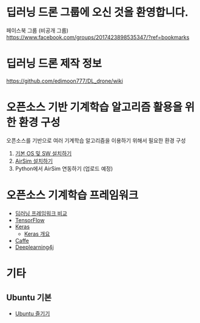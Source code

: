 # 딥러닝 드론 그룹에 오신 것을 환영합니다.
페이스북 그룹 (비공개 그룹)
https://www.facebook.com/groups/2017423898535347/?ref=bookmarks

# 딥러닝 드론 제작 정보
https://github.com/edimoon777/DL_drone/wiki

# 오픈소스 기반 기계학습 알고리즘 활용을 위한 환경 구성
오픈소스를 기반으로 여러 기계학습 알고리즘을 이용하기 위해서 필요한 환경 구성

1. [기본 OS 및 SW 설치하기](https://github.com/edimoon777/DL_drone/blob/collaborate_lim/docs/Install_OS_SW.md)
2. [AirSim 설치하기](https://github.com/edimoon777/DL_drone/blob/collaborate_lim/docs/build_linux.md)
3. Python에서 AirSim 연동하기 (업로드 예정)

# 오픈소스 기계학습 프레임워크
* [딥러닝 프레임워크 비교](https://www.slideshare.net/JunyiSong1/ss-75552936)
* [TensorFlow](https://www.tensorflow.org/)
* [Keras](https://keras.io/)
  * [Keras 개요](https://www.slideshare.net/madvirus/keras-intro)
* [Caffe](http://caffe.berkeleyvision.org/)
* [Deeplearning4j](https://deeplearning4j.org/kr/compare-dl4j-torch7-pylearn)

# 기타
## Ubuntu 기본
* [Ubuntu 즐기기](https://github.com/edimoon777/DL_drone/blob/collaborate_lim/docs/EnjoyUbuntu.md)
